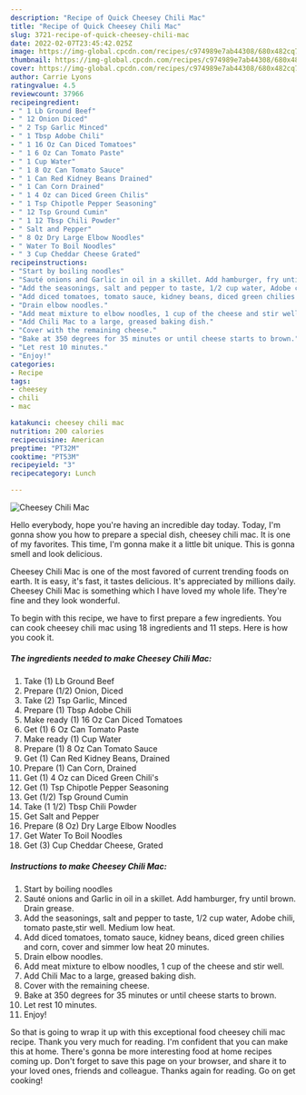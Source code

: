 ```yaml
---
description: "Recipe of Quick Cheesey Chili Mac"
title: "Recipe of Quick Cheesey Chili Mac"
slug: 3721-recipe-of-quick-cheesey-chili-mac
date: 2022-02-07T23:45:42.025Z
image: https://img-global.cpcdn.com/recipes/c974989e7ab44308/680x482cq70/cheesey-chili-mac-recipe-main-photo.jpg
thumbnail: https://img-global.cpcdn.com/recipes/c974989e7ab44308/680x482cq70/cheesey-chili-mac-recipe-main-photo.jpg
cover: https://img-global.cpcdn.com/recipes/c974989e7ab44308/680x482cq70/cheesey-chili-mac-recipe-main-photo.jpg
author: Carrie Lyons
ratingvalue: 4.5
reviewcount: 37966
recipeingredient:
- " 1 Lb Ground Beef"
- " 12 Onion Diced"
- " 2 Tsp Garlic Minced"
- " 1 Tbsp Adobe Chili"
- " 1 16 Oz Can Diced Tomatoes"
- " 1 6 Oz Can Tomato Paste"
- " 1 Cup Water"
- " 1 8 Oz Can Tomato Sauce"
- " 1 Can Red Kidney Beans Drained"
- " 1 Can Corn Drained"
- " 1 4 Oz can Diced Green Chilis"
- " 1 Tsp Chipotle Pepper Seasoning"
- " 12 Tsp Ground Cumin"
- " 1 12 Tbsp Chili Powder"
- " Salt and Pepper"
- " 8 Oz Dry Large Elbow Noodles"
- " Water To Boil Noodles"
- " 3 Cup Cheddar Cheese Grated"
recipeinstructions:
- "Start by boiling noodles"
- "Sauté onions and Garlic in oil in a skillet. Add hamburger, fry until brown. Drain grease."
- "Add the seasonings, salt and pepper to taste, 1/2 cup water, Adobe chili, tomato paste,stir well. Medium low heat."
- "Add diced tomatoes, tomato sauce, kidney beans, diced green chilies and corn, cover and simmer low heat 20 minutes."
- "Drain elbow noodles."
- "Add meat mixture to elbow noodles, 1 cup of the cheese and stir well."
- "Add Chili Mac to a large, greased baking dish."
- "Cover with the remaining cheese."
- "Bake at 350 degrees for 35 minutes or until cheese starts to brown."
- "Let rest 10 minutes."
- "Enjoy!"
categories:
- Recipe
tags:
- cheesey
- chili
- mac

katakunci: cheesey chili mac 
nutrition: 200 calories
recipecuisine: American
preptime: "PT32M"
cooktime: "PT53M"
recipeyield: "3"
recipecategory: Lunch

---
```



![Cheesey Chili Mac](https://img-global.cpcdn.com/recipes/c974989e7ab44308/680x482cq70/cheesey-chili-mac-recipe-main-photo.jpg)

Hello everybody, hope you're having an incredible day today. Today, I'm gonna show you how to prepare a special dish, cheesey chili mac. It is one of my favorites. This time, I'm gonna make it a little bit unique. This is gonna smell and look delicious.



Cheesey Chili Mac is one of the most favored of current trending foods on earth. It is easy, it's fast, it tastes delicious. It's appreciated by millions daily. Cheesey Chili Mac is something which I have loved my whole life. They're fine and they look wonderful.


To begin with this recipe, we have to first prepare a few ingredients. You can cook cheesey chili mac using 18 ingredients and 11 steps. Here is how you cook it.

<!--inarticleads1-->

##### The ingredients needed to make Cheesey Chili Mac:

1. Take  (1) Lb Ground Beef
1. Prepare  (1/2) Onion, Diced
1. Take  (2) Tsp Garlic, Minced
1. Prepare  (1) Tbsp Adobe Chili
1. Make ready  (1) 16 Oz Can Diced Tomatoes
1. Get  (1) 6 Oz Can Tomato Paste
1. Make ready  (1) Cup Water
1. Prepare  (1) 8 Oz Can Tomato Sauce
1. Get  (1) Can Red Kidney Beans, Drained
1. Prepare  (1) Can Corn, Drained
1. Get  (1) 4 Oz can Diced Green Chili&#39;s
1. Get  (1) Tsp Chipotle Pepper Seasoning
1. Get  (1/2) Tsp Ground Cumin
1. Take  (1 1/2) Tbsp Chili Powder
1. Get  Salt and Pepper
1. Prepare  (8 Oz) Dry Large Elbow Noodles
1. Get  Water To Boil Noodles
1. Get  (3) Cup Cheddar Cheese, Grated




<!--inarticleads2-->

##### Instructions to make Cheesey Chili Mac:

1. Start by boiling noodles
1. Sauté onions and Garlic in oil in a skillet. Add hamburger, fry until brown. Drain grease.
1. Add the seasonings, salt and pepper to taste, 1/2 cup water, Adobe chili, tomato paste,stir well. Medium low heat.
1. Add diced tomatoes, tomato sauce, kidney beans, diced green chilies and corn, cover and simmer low heat 20 minutes.
1. Drain elbow noodles.
1. Add meat mixture to elbow noodles, 1 cup of the cheese and stir well.
1. Add Chili Mac to a large, greased baking dish.
1. Cover with the remaining cheese.
1. Bake at 350 degrees for 35 minutes or until cheese starts to brown.
1. Let rest 10 minutes.
1. Enjoy!




So that is going to wrap it up with this exceptional food cheesey chili mac recipe. Thank you very much for reading. I'm confident that you can make this at home. There's gonna be more interesting food at home recipes coming up. Don't forget to save this page on your browser, and share it to your loved ones, friends and colleague. Thanks again for reading. Go on get cooking!
